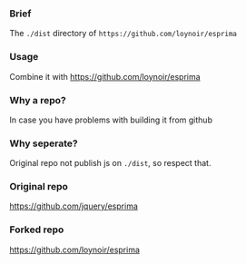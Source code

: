 ### Brief
The `./dist` directory of `https://github.com/loynoir/esprima`

### Usage
Combine it with https://github.com/loynoir/esprima

### Why a repo?
In case you have problems with building it from github

### Why seperate?
Original repo not publish js on `./dist`, so respect that.

### Original  repo
https://github.com/jquery/esprima

### Forked repo
https://github.com/loynoir/esprima
